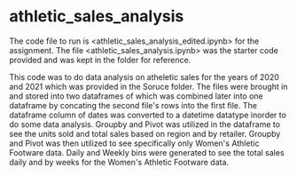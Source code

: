# athletic_sales_analysis

The code file to run is <athletic_sales_analysis_edited.ipynb> for the assignment. The file <athletic_sales_analysis.ipynb> was
the starter code provided and was kept in the folder for reference.

This code was to do data analysis on atheletic sales for the years of 2020 and 2021 which was provided in the Soruce folder.
The files were brought in and stored into two dataframes of which was combined later into one dataframe by concating the second
file's rows into the first file. The dataframe column of dates was converted to a datetime datatype inorder to do some data analysis.
Groupby and Pivot was utilized in the dataframe to see the units sold and total sales based on region and by retailer. 
Groupby and Pivot was then utilized to see specifically only Women's Athletic Footware data. Daily and Weekly bins were generated to 
see the total sales daily and by weeks for the Women's Athletic Footware data.